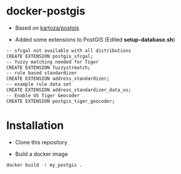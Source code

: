 # docker-postgis

* Based on [kartoza/postgis](https://registry.hub.docker.com/u/kartoza/postgis/)

* Added some extensions to PostGIS (Edited **setup-database.sh**)

```bash
-- sfcgal not available with all distributions
CREATE EXTENSION postgis_sfcgal;
-- fuzzy matching needed for Tiger
CREATE EXTENSION fuzzystrmatch;
-- rule based standardizer
CREATE EXTENSION address_standardizer;
-- example rule data set
CREATE EXTENSION address_standardizer_data_us;
-- Enable US Tiger Geocoder
CREATE EXTENSION postgis_tiger_geocoder;
```

# Installation

* Clone this repository

* Build a docker image

```bash
docker build -t my_postgis .
```
